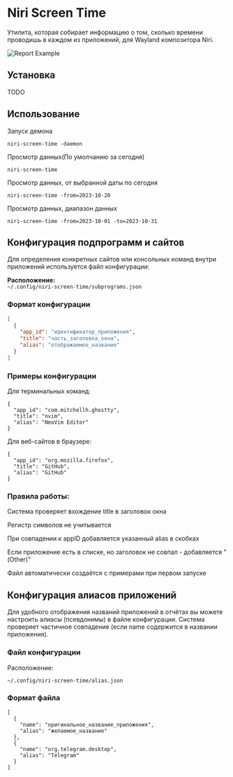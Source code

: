 # Niri Screen Time

Утилита, которая собирает информацию о том, сколько времени проводишь в каждом из приложений, для Wayland композитора Niri.

![Report Example](https://github.com/probeldev/niri-screen-time/blob/main/screenshots/report.png?raw=true)


## Установка

TODO

## Использование 

Запуск демона

    niri-screen-time -daemon 

Просмотр данных(По умолчанию за сегодня)

    niri-screen-time 

Просмотр данных, от выбранной даты по сегодня 
    
    niri-screen-time -from=2023-10-20

Просмотр данных, диапазон данных

    niri-screen-time -from=2023-10-01 -to=2023-10-31 


## Конфигурация подпрограмм и сайтов

Для определения конкретных сайтов или консольных команд внутри приложений используется файл конфигурации:

**Расположение:**  
`~/.config/niri-screen-time/subprograms.json`

### Формат конфигурации
```json
[
  {
    "app_id": "идентификатор_приложения",
    "title": "часть_заголовка_окна",
    "alias": "отображаемое_название"
  }
]

```

### Примеры конфигурации

Для терминальных команд:

    {
      "app_id": "com.mitchellh.ghostty",
      "title": "nvim",
      "alias": "NeoVim Editor"
    }

Для веб-сайтов в браузере:

    {
      "app_id": "org.mozilla.firefox",
      "title": "GitHub",
      "alias": "GitHub"
    }

### Правила работы:

Система проверяет вхождение title в заголовок окна

Регистр символов не учитывается

При совпадении к appID добавляется указанный alias в скобках

Если приложение есть в списке, но заголовок не совпал - добавляется "(Other)"

Файл автоматически создаётся с примерами при первом запуске

## Конфигурация алиасов приложений

Для удобного отображения названий приложений в отчётах вы можете настроить алиасы (псевдонимы) в файле конфигурации.
Система проверяет частичное совпадение (если name содержится в названии приложения).

### Файл конфигурации

Расположение:

    ~/.config/niri-screen-time/alias.json

### Формат файла

    [
      {
        "name": "оригинальное_название_приложения",
        "alias": "желаемое_название"
      },
      {
        "name": "org.telegram.desktop",
        "alias": "Telegram"
      }
    ]



